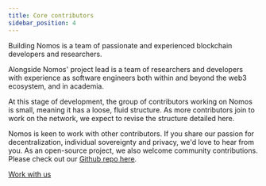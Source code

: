 ```yaml
---
title: Core contributors
sidebar_position: 4
---
```


Building Nomos is a team of passionate and experienced blockchain developers and researchers. 

Alongside Nomos' project lead is a team of researchers and developers with experience as software engineers both within and beyond the web3 ecosystem, and in academia.

At this stage of development, the group of contributors working on Nomos is small, meaning it has a loose, fluid structure. As more contributors join to work on the network, we expect to revise the structure detailed here. 

Nomos is keen to work with other contributors. If you share our passion for decentralization, individual sovereignty and privacy, we'd love to hear from you. As an open-source project, we also welcome community contributions. Please check out our [Github repo here](https://github.com/logos-co).

[Work with us](https://jobs.status.im/)